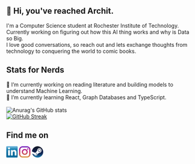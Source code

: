 ## :wave: Hi, you've reached Archit.
I'm a Computer Science student at Rochester Institute of Technology. <br>Currently working on figuring out how this AI thing works and why is Data so Big.<br>
I love good conversations, so reach out and lets exchange thoughts from technology to conquering the world to comic books.

<!--
**JoshiArchit/JoshiArchit** is a ✨ _special_ ✨ repository because its `README.md` (this file) appears on your GitHub profile.

Here are some ideas to get you started:

- 🔭 I’m currently working on ...
- 🌱 I’m currently learning ...
- 👯 I’m looking to collaborate on ...
- 🤔 I’m looking for help with ...
- 💬 Ask me about ...
- 📫 How to reach me: ...
- 😄 Pronouns: ...
- ⚡ Fun fact: ...
-->

## Stats for Nerds
🔭 I’m currently working on reading literature and building models to understand Machine Learning.
<br>🌱 I’m currently learning React, Graph Databases and TypeScript.<br><br>
![Anurag's GitHub stats](https://github-readme-stats.vercel.app/api?username=JoshiArchit&theme=dark&hide=contribs,prs)<br>
[![GitHub Streak](https://github-readme-streak-stats.herokuapp.com?user=JoshiArchit&theme=neon-dark&mode=weekly)](https://git.io/streak-stats)


## Find me on
<p align="left">
<a href="http://linkedin.com/in/archit2904" target="blank"><img align="center" src="https://github.com/JoshiArchit/JoshiArchit/blob/main/images/transparent-Linkedin-logo-icon.png" alt="" height="30" /></a>
<a href="http://instagram.com/artiekins2904" target="blank"><img align="center" src="https://github.com/JoshiArchit/JoshiArchit/blob/main/images/instagram.png" alt="" height="30" /></a>
<a href="https://steamcommunity.com/id/archiekins2904/" target="blank"><img align="center" src="https://github.com/JoshiArchit/JoshiArchit/blob/main/images/Steam.png" alt="" height="30" /></a>
</p>
